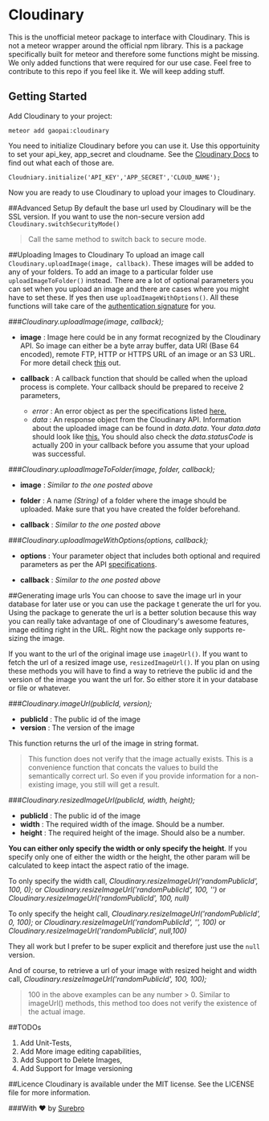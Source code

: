 # Cloudinary

This is the unofficial meteor package to interface with Cloudinary. This is not a meteor wrapper around the official npm library. This is a package specifically built for meteor and therefore some functions might be missing. We only added functions that were required for our use case. Feel free to contribute to this repo if you feel like it. We will keep adding stuff.

## Getting Started

Add Cloudinary to your project:

`
meteor add gaopai:cloudinary
`

You need to initialize Cloudinary before you can use it. Use this opportuinity to set your api_key, app_secret and cloudname.
See the [Cloudinary Docs](http://cloudinary.com/documentation/api_and_access_identifiers) to find out what each of those are.

`
Cloudniary.initialize('API_KEY','APP_SECRET','CLOUD_NAME');
`

Now you are ready to use Cloudinary to upload your images to Cloudinary.

##Advanced Setup
By default the base url used by Cloudinary will be the SSL version. If you want to use the non-secure version add `Cloudinary.switchSecurityMode()`

> Call the same method to switch back to secure mode. 

##Uploading Images to Cloudinary
To upload an image call `Cloudinary.uploadImage(image, callback)`. These images will be added to any of your folders. To add an image to a particular folder use `uploadImageToFolder()` instead. There are a lot of optional parameters you can set when you upload an image and there are cases where you might have to set these. If yes then use `uploadImageWithOptions()`. All these functions will take care of the [authentication signature](http://cloudinary.com/documentation/upload_images#creating_api_authentication_signatures) for you.

 
###*Cloudinary.uploadImage(image, callback);*
- **image** : Image here could be in any format recognized by the Cloudinary API. So image can either be a byte array buffer, data URI (Base 64 encoded), remote FTP, HTTP or HTTPS URL of an image or an S3 URL. For more detail check [this](http://cloudinary.com/documentation/image_upload_api_reference#upload) out.


- **callback** : A callback function that should be called when the upload process is complete. Your callback should be prepared to receive 2 parameters, 

  - *error* : An error object as per the specifications listed [here.](http://cloudinary.com/documentation/admin_api#error_handling)
  - *data* : An response object from the Cloudinary API. Information about the uploaded image can be found in *data.data*. Your *data.data* should look like [this.](http://cloudinary.com/documentation/upload_images#upload_response) You should also check the *data.statusCode* is actually 200 in your callback before you assume that your upload was successful.  


###*Cloudinary.uploadImageToFolder(image, folder, callback);*
- **image** : *Similar to the one posted above*

- **folder** : A name *(String)* of a folder where the image should be uploaded. Make sure that you have created the folder beforehand.


- **callback** : *Similar to the one posted above*

###*Cloudinary.uploadImageWithOptions(options, callback);*
- **options** : Your parameter object that includes both optional and required parameters as per the API [specifications](http://cloudinary.com/documentation/image_upload_api_reference#upload).

- **callback** : *Similar to the one posted above*

##Generating image urls
You can choose to save the image url in your database for later use or you can use the package t generate the url for you. Using the package to generate the url is a better solution because this way you can really take advantage of one of Cloudinary's awesome features, image editing right in the URL. Right now the package only supports re-sizing the image. 

If you want to the url of the original image use `imageUrl()`. If you want to fetch the url of a resized image use, `resizedImageUrl()`. If you plan on using these methods you will have to find a way to retrieve the public id and the version of the image you want the url for. So either store it in your database or file or whatever.

###*Cloudinary.imageUrl(publicId, version);*
- **publicId** : The public id of the image
- **version** : The version of the image

This function returns the url of the image in string format.
> This function does not verify that the image actually exists. This is a convenience function that concats the values to build the semantically correct url. So even if you provide information for a non-existing image, you still will get a result.

###*Cloudinary.resizedImageUrl(publicId, width, height);*
- **publicId** : The public id of the image
- **width** : The required width of the image. Should be a number.
- **height** : The required height of the image. Should also be a number.

**You can either only specify the width or only specify the height**. If you specify only one of either the width or the height, the other param will be calculated to keep intact the aspect ratio of the image. 

To only specify the width call, *Cloudinary.resizeImageUrl('randomPublicId', 100, 0);* or *Cloudinary.resizeImageUrl('randomPublicId', 100, '')*  or *Cloudinary.resizeImageUrl('randomPublicId', 100, null)*

To only specify the height call, *Cloudinary.resizeImageUrl('randomPublicId', 0, 100);* or *Cloudinary.resizeImageUrl('randomPublicId',  '', 100)*  or *Cloudinary.resizeImageUrl('randomPublicId', null,100)* 

They all work but I prefer to be super explicit and therefore just use the `null` version. 

And of course, to retrieve a url of your image with resized height and width call, *Cloudinary.resizeImageUrl('randomPublicId', 100, 100);* 

> 100 in the above examples can be any number > 0. Similar to imageUrl() methods, this method too does not verify the existence of the actual image.

##TODOs
1. Add Unit-Tests,
2. Add More image editing capabilities,
3. Add Support to Delete Images,
4. Add Support for Image versioning

##Licence
Cloudinary is available under the MIT license. See the LICENSE file for more information.

###With ♥ by [Surebro](http://surebro.com)
